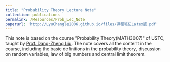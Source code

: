 ```yaml
---
title: "Probability Theory Lecture Note"
collection: publications
permalink: /Resources/Prob_Lec_Note
paperurl: 'http://LyuChangle2006.github.io/files/课程笔记Latex版.pdf'
---
```


This note is based on the course "Probability Theory(MATH3007)" of USTC, taught by [Prof. Dang-Zheng Liu](http://staff.ustc.edu.cn/~dzliu/). The note covers all the content in the course, including the basic definitions in the probability theory, discussion on random variables, law of big numbers and central limit theorem.
